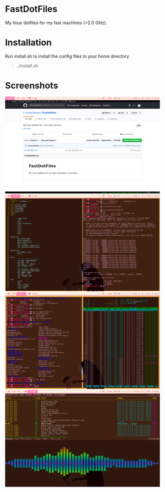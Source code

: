 # FastDotFiles
My linux dotfiles for my fast machines (>2.0 GHz).

# Installation
Run install.sh to install the config files to your home directory.
>./install.sh

# Screenshots
![workspace1](screenshots/1.png "Workspace 1")
![workspace2](screenshots/2.png "Workspace 2")
![workspace3](screenshots/3.png "Workspace 3")
![workspace10](screenshots/10.png "Workspace 10")


